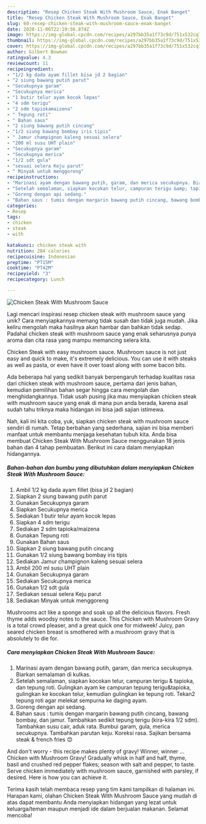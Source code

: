 ```yaml
---
description: "Resep Chicken Steak With Mushroom Sauce, Enak Banget"
title: "Resep Chicken Steak With Mushroom Sauce, Enak Banget"
slug: 60-resep-chicken-steak-with-mushroom-sauce-enak-banget
date: 2020-11-06T22:19:56.874Z
image: https://img-global.cpcdn.com/recipes/a297bb35a1f73c9d/751x532cq70/chicken-steak-with-mushroom-sauce-foto-resep-utama.jpg
thumbnail: https://img-global.cpcdn.com/recipes/a297bb35a1f73c9d/751x532cq70/chicken-steak-with-mushroom-sauce-foto-resep-utama.jpg
cover: https://img-global.cpcdn.com/recipes/a297bb35a1f73c9d/751x532cq70/chicken-steak-with-mushroom-sauce-foto-resep-utama.jpg
author: Gilbert Bowman
ratingvalue: 4.3
reviewcount: 11
recipeingredient:
- "1/2 kg dada ayam fillet bisa jd 2 bagian"
- "2 siung bawang putih parut"
- "Secukupnya garam"
- "Secukupnya merica"
- "1 butir telur ayam kocok lepas"
- "4 sdm terigu"
- "2 sdm tapiokamaizena"
- " Tepung roti"
- " Bahan saus"
- "2 siung bawang putih cincang"
- "1/2 siung bawang bombay iris tipis"
- " Jamur champignon kaleng sesuai selera"
- "200 ml susu UHT plain"
- "Secukupnya garam"
- "Secukupnya merica"
- "1/2 sdt gula"
- "sesuai selera Keju parut"
- " Minyak untuk menggoreng"
recipeinstructions:
- "Marinasi ayam dengan bawang putih, garam, dan merica secukupnya. Biarkan semalaman di kulkas."
- "Setelah semalaman, siapkan kocokan telur, campuran terigu &amp; tapioka, dan tepung roti. Gulingkan ayam ke campuran tepung terigu&amp;tapioka, gulingkan ke kocokan telur, kemudian gulingkan ke tepung roti. Tekan2 tepung roti agar melekat sempurna ke daging ayam."
- "Goreng dengan api sedang."
- "Bahan saus : tumis dengan margarin bawang putih cincang, bawang bombay, dan jamur. Tambahkan sedikit tepung terigu (kira-kira 1/2 sdm). Tambahkan susu cair, aduk rata. Bumbui garam, gula, merica secukupnya. Tambahkan parutan keju. Koreksi rasa. Sajikan bersama steak &amp; french fries 😊"
categories:
- Resep
tags:
- chicken
- steak
- with

katakunci: chicken steak with 
nutrition: 284 calories
recipecuisine: Indonesian
preptime: "PT15M"
cooktime: "PT42M"
recipeyield: "3"
recipecategory: Lunch

---
```



![Chicken Steak With Mushroom Sauce](https://img-global.cpcdn.com/recipes/a297bb35a1f73c9d/751x532cq70/chicken-steak-with-mushroom-sauce-foto-resep-utama.jpg)

Lagi mencari inspirasi resep chicken steak with mushroom sauce yang unik? Cara menyiapkannya memang tidak susah dan tidak juga mudah. Jika keliru mengolah maka hasilnya akan hambar dan bahkan tidak sedap. Padahal chicken steak with mushroom sauce yang enak seharusnya punya aroma dan cita rasa yang mampu memancing selera kita.

Chicken Steak with easy mushroom sauce. Mushroom sauce is not just easy and quick to make, it&#39;s extremely delicious. You can use it with steaks as well as pasta, or even have it over toast along with some bacon bits.

Ada beberapa hal yang sedikit banyak berpengaruh terhadap kualitas rasa dari chicken steak with mushroom sauce, pertama dari jenis bahan, kemudian pemilihan bahan segar hingga cara mengolah dan menghidangkannya. Tidak usah pusing jika mau menyiapkan chicken steak with mushroom sauce yang enak di mana pun anda berada, karena asal sudah tahu triknya maka hidangan ini bisa jadi sajian istimewa.


Nah, kali ini kita coba, yuk, siapkan chicken steak with mushroom sauce sendiri di rumah. Tetap berbahan yang sederhana, sajian ini bisa memberi manfaat untuk membantu menjaga kesehatan tubuh kita. Anda bisa membuat Chicken Steak With Mushroom Sauce menggunakan 18 jenis bahan dan 4 tahap pembuatan. Berikut ini cara dalam menyiapkan hidangannya.

<!--inarticleads1-->

##### Bahan-bahan dan bumbu yang dibutuhkan dalam menyiapkan Chicken Steak With Mushroom Sauce:

1. Ambil 1/2 kg dada ayam fillet (bisa jd 2 bagian)
1. Siapkan 2 siung bawang putih parut
1. Gunakan Secukupnya garam
1. Siapkan Secukupnya merica
1. Sediakan 1 butir telur ayam kocok lepas
1. Siapkan 4 sdm terigu
1. Sediakan 2 sdm tapioka/maizena
1. Gunakan  Tepung roti
1. Gunakan  Bahan saus
1. Siapkan 2 siung bawang putih cincang
1. Gunakan 1/2 siung bawang bombay iris tipis
1. Sediakan  Jamur champignon kaleng sesuai selera
1. Ambil 200 ml susu UHT plain
1. Gunakan Secukupnya garam
1. Sediakan Secukupnya merica
1. Gunakan 1/2 sdt gula
1. Sediakan sesuai selera Keju parut
1. Sediakan  Minyak untuk menggoreng


Mushrooms act like a sponge and soak up all the delicious flavors. Fresh thyme adds woodsy notes to the sauce. This Chicken with Mushroom Gravy is a total crowd pleaser, and a great quick one for midweek! Juicy, pan seared chicken breast is smothered with a mushroom gravy that is absolutely to die for. 

<!--inarticleads2-->

##### Cara menyiapkan Chicken Steak With Mushroom Sauce:

1. Marinasi ayam dengan bawang putih, garam, dan merica secukupnya. Biarkan semalaman di kulkas.
1. Setelah semalaman, siapkan kocokan telur, campuran terigu &amp; tapioka, dan tepung roti. Gulingkan ayam ke campuran tepung terigu&amp;tapioka, gulingkan ke kocokan telur, kemudian gulingkan ke tepung roti. Tekan2 tepung roti agar melekat sempurna ke daging ayam.
1. Goreng dengan api sedang.
1. Bahan saus : tumis dengan margarin bawang putih cincang, bawang bombay, dan jamur. Tambahkan sedikit tepung terigu (kira-kira 1/2 sdm). Tambahkan susu cair, aduk rata. Bumbui garam, gula, merica secukupnya. Tambahkan parutan keju. Koreksi rasa. Sajikan bersama steak &amp; french fries 😊


And don&#39;t worry - this recipe makes plenty of gravy! Winner, winner … Chicken with Mushroom Gravy! Gradually whisk in half and half, thyme, basil and crushed red pepper flakes; season with salt and pepper, to taste. Serve chicken immediately with mushroom sauce, garnished with parsley, if desired. Here is how you can achieve it. 

Terima kasih telah membaca resep yang tim kami tampilkan di halaman ini. Harapan kami, olahan Chicken Steak With Mushroom Sauce yang mudah di atas dapat membantu Anda menyiapkan hidangan yang lezat untuk keluarga/teman maupun menjadi ide dalam berjualan makanan. Selamat mencoba!
